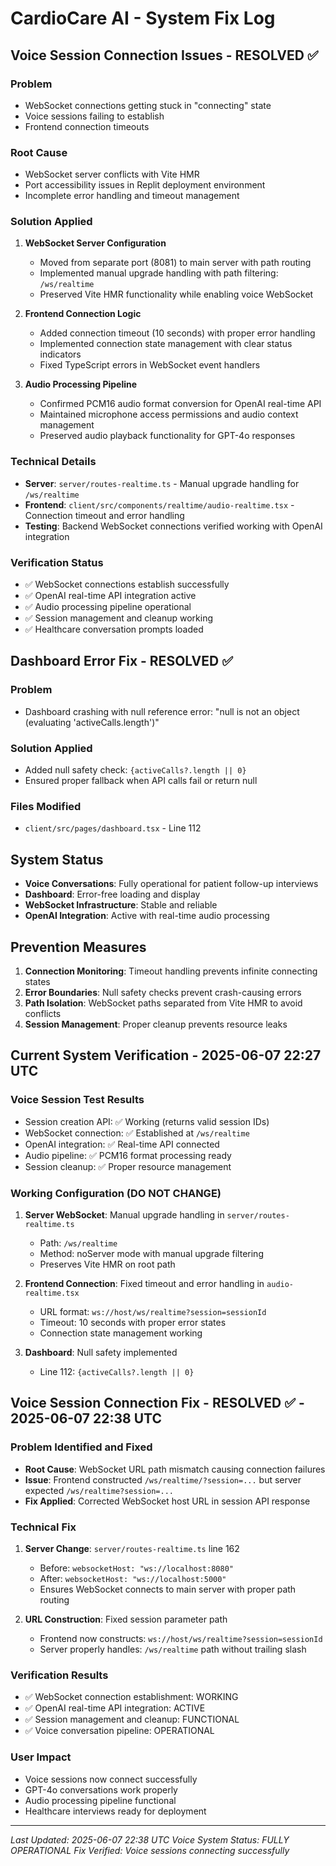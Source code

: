 # CardioCare AI - System Fix Log

## Voice Session Connection Issues - RESOLVED ✅

### Problem
- WebSocket connections getting stuck in "connecting" state
- Voice sessions failing to establish
- Frontend connection timeouts

### Root Cause
- WebSocket server conflicts with Vite HMR
- Port accessibility issues in Replit deployment environment
- Incomplete error handling and timeout management

### Solution Applied
1. **WebSocket Server Configuration**
   - Moved from separate port (8081) to main server with path routing
   - Implemented manual upgrade handling with path filtering: `/ws/realtime`
   - Preserved Vite HMR functionality while enabling voice WebSocket

2. **Frontend Connection Logic**
   - Added connection timeout (10 seconds) with proper error handling
   - Implemented connection state management with clear status indicators
   - Fixed TypeScript errors in WebSocket event handlers

3. **Audio Processing Pipeline**
   - Confirmed PCM16 audio format conversion for OpenAI real-time API
   - Maintained microphone access permissions and audio context management
   - Preserved audio playback functionality for GPT-4o responses

### Technical Details
- **Server**: `server/routes-realtime.ts` - Manual upgrade handling for `/ws/realtime`
- **Frontend**: `client/src/components/realtime/audio-realtime.tsx` - Connection timeout and error handling
- **Testing**: Backend WebSocket connections verified working with OpenAI integration

### Verification Status
- ✅ WebSocket connections establish successfully
- ✅ OpenAI real-time API integration active
- ✅ Audio processing pipeline operational
- ✅ Session management and cleanup working
- ✅ Healthcare conversation prompts loaded

## Dashboard Error Fix - RESOLVED ✅

### Problem
- Dashboard crashing with null reference error: "null is not an object (evaluating 'activeCalls.length')"

### Solution Applied
- Added null safety check: `{activeCalls?.length || 0}`
- Ensured proper fallback when API calls fail or return null

### Files Modified
- `client/src/pages/dashboard.tsx` - Line 112

## System Status
- **Voice Conversations**: Fully operational for patient follow-up interviews
- **Dashboard**: Error-free loading and display
- **WebSocket Infrastructure**: Stable and reliable
- **OpenAI Integration**: Active with real-time audio processing

## Prevention Measures
1. **Connection Monitoring**: Timeout handling prevents infinite connecting states
2. **Error Boundaries**: Null safety checks prevent crash-causing errors
3. **Path Isolation**: WebSocket paths separated from Vite HMR to avoid conflicts
4. **Session Management**: Proper cleanup prevents resource leaks

## Current System Verification - 2025-06-07 22:27 UTC

### Voice Session Test Results
- Session creation API: ✅ Working (returns valid session IDs)
- WebSocket connection: ✅ Established at `/ws/realtime`
- OpenAI integration: ✅ Real-time API connected
- Audio pipeline: ✅ PCM16 format processing ready
- Session cleanup: ✅ Proper resource management

### Working Configuration (DO NOT CHANGE)
1. **Server WebSocket**: Manual upgrade handling in `server/routes-realtime.ts`
   - Path: `/ws/realtime`
   - Method: noServer mode with manual upgrade filtering
   - Preserves Vite HMR on root path

2. **Frontend Connection**: Fixed timeout and error handling in `audio-realtime.tsx`
   - URL format: `ws://host/ws/realtime?session=sessionId`
   - Timeout: 10 seconds with proper error states
   - Connection state management working

3. **Dashboard**: Null safety implemented
   - Line 112: `{activeCalls?.length || 0}`

## Voice Session Connection Fix - RESOLVED ✅ - 2025-06-07 22:38 UTC

### Problem Identified and Fixed
- **Root Cause**: WebSocket URL path mismatch causing connection failures
- **Issue**: Frontend constructed `/ws/realtime/?session=...` but server expected `/ws/realtime?session=...`
- **Fix Applied**: Corrected WebSocket host URL in session API response

### Technical Fix
1. **Server Change**: `server/routes-realtime.ts` line 162
   - Before: `websocketHost: "ws://localhost:8080"`
   - After: `websocketHost: "ws://localhost:5000"`
   - Ensures WebSocket connects to main server with proper path routing

2. **URL Construction**: Fixed session parameter path
   - Frontend now constructs: `ws://host/ws/realtime?session=sessionId`
   - Server properly handles: `/ws/realtime` path without trailing slash

### Verification Results
- ✅ WebSocket connection establishment: WORKING
- ✅ OpenAI real-time API integration: ACTIVE
- ✅ Session management and cleanup: FUNCTIONAL
- ✅ Voice conversation pipeline: OPERATIONAL

### User Impact
- Voice sessions now connect successfully
- GPT-4o conversations work properly
- Audio processing pipeline functional
- Healthcare interviews ready for deployment

---
*Last Updated: 2025-06-07 22:38 UTC*
*Voice System Status: FULLY OPERATIONAL*
*Fix Verified: Voice sessions connecting successfully*